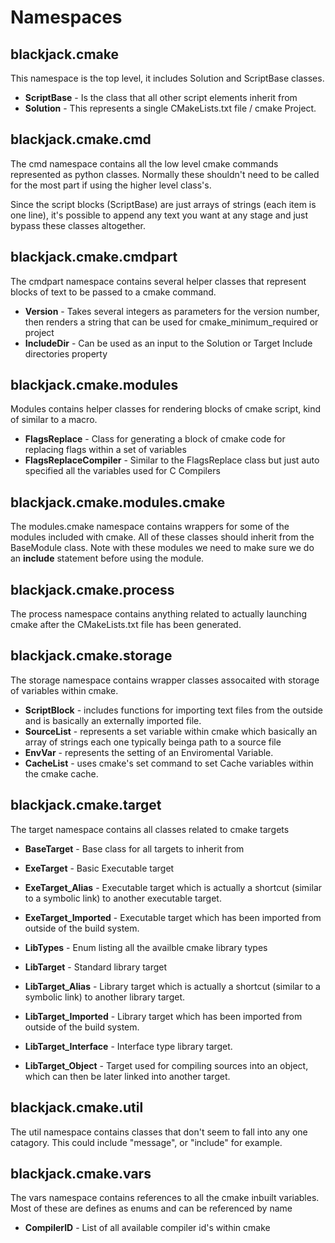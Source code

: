# Namespaces

## blackjack.cmake

This namespace is the top level, it includes Solution and ScriptBase classes.

 * **ScriptBase** - Is the class that all other script elements inherit from
 * **Solution** - This represents a single CMakeLists.txt file / cmake Project.

## blackjack.cmake.cmd

The cmd namespace contains all the low level cmake commands represented as python classes.
Normally these shouldn't need to be called for the most part if using the higher level class's.

Since the script blocks (ScriptBase) are just arrays of strings (each item is one line),
it's possible to append any text you want at any stage and just bypass these classes altogether.

## blackjack.cmake.cmdpart

The cmdpart namespace contains several helper classes that represent blocks of text to be passed to a cmake command.

 * **Version** - Takes several integers as parameters for the version number, then renders a string that can be used for cmake_minimum_required or project
 * **IncludeDir** - Can be used as an input to the Solution or Target Include directories property

## blackjack.cmake.modules

Modules contains helper classes for rendering blocks of cmake script, kind of similar to a macro.

 * **FlagsReplace** - Class for generating a block of cmake code for replacing flags within a set of variables
 * **FlagsReplaceCompiler** - Similar to the FlagsReplace class but just auto specified all the variables used for C Compilers

## blackjack.cmake.modules.cmake

The modules.cmake namespace contains wrappers for some of the modules included with cmake.
All of these classes should inherit from the BaseModule class.
Note with these modules we need to make sure we do an **include** statement before using the module.

## blackjack.cmake.process

The process namespace contains anything related to actually launching cmake after the CMakeLists.txt file
has been generated.

## blackjack.cmake.storage

The storage namespace contains wrapper classes assocaited with storage of variables within cmake.

 * **ScriptBlock** - includes functions for importing text files from the outside and is basically an externally imported file.
 * **SourceList** - represents a set variable within cmake which basically an array of strings each one typically beinga path to a source file
 * **EnvVar** - represents the setting of an Enviromental Variable.
 * **CacheList** - uses cmake's set command to set Cache variables within the cmake cache.

## blackjack.cmake.target

The target namespace contains all classes related to cmake targets

 * **BaseTarget** - Base class for all targets to inherit from

 * **ExeTarget** - Basic Executable target
 * **ExeTarget_Alias** - Executable target which is actually a shortcut (similar to a symbolic link) to another executable target.
 * **ExeTarget_Imported** - Executable target which has been imported from outside of the build system.

 * **LibTypes** - Enum listing all the availble cmake library types
 * **LibTarget** - Standard library target
 * **LibTarget_Alias** - Library target which is actually a shortcut (similar to a symbolic link) to another library target.
 * **LibTarget_Imported** - Library target which has been imported from outside of the build system.
 * **LibTarget_Interface** - Interface type library target.
 * **LibTarget_Object** - Target used for compiling sources into an object, which can then be later linked into another target.

## blackjack.cmake.util

The util namespace contains classes that don't seem to fall into any one catagory.
This could include "message", or "include" for example.

## blackjack.cmake.vars

The vars namespace contains references to all the cmake inbuilt variables.
Most of these are defines as enums and can be referenced by name

 * **CompilerID** - List of all available compiler id's within cmake